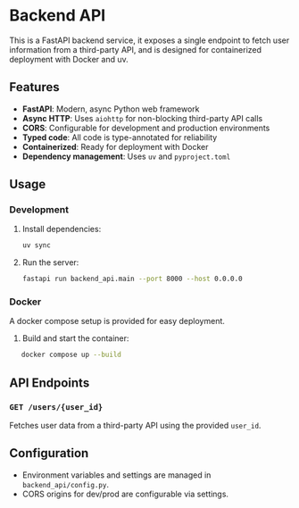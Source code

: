 # Backend API

This is a FastAPI backend service, it exposes a single endpoint to fetch user information from a third-party API, and is
designed for containerized deployment with Docker and uv.

## Features

- **FastAPI**: Modern, async Python web framework
- **Async HTTP**: Uses `aiohttp` for non-blocking third-party API calls
- **CORS**: Configurable for development and production environments
- **Typed code**: All code is type-annotated for reliability
- **Containerized**: Ready for deployment with Docker
- **Dependency management**: Uses `uv` and `pyproject.toml`

## Usage

### Development

1. Install dependencies:
   ```bash
   uv sync
   ```
2. Run the server:
   ```bash
   fastapi run backend_api.main --port 8000 --host 0.0.0.0
   ```

### Docker

A docker compose setup is provided for easy deployment.

1. Build and start the container:

```bash
   docker compose up --build
   ```

## API Endpoints

### `GET /users/{user_id}`

Fetches user data from a third-party API using the provided `user_id`.

## Configuration

- Environment variables and settings are managed in `backend_api/config.py`.
- CORS origins for dev/prod are configurable via settings.
